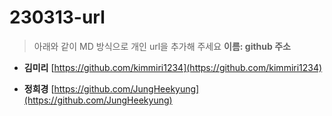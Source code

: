 # 230313-url
> 아래와 같이 MD 방식으로 개인 url을 추가해 주세요
> **이름: github 주소**

* **김미리** 
[https://github.com/kimmiri1234](https://github.com/kimmiri1234)

* **정희경** 
[https://github.com/JungHeekyung](https://github.com/JungHeekyung)